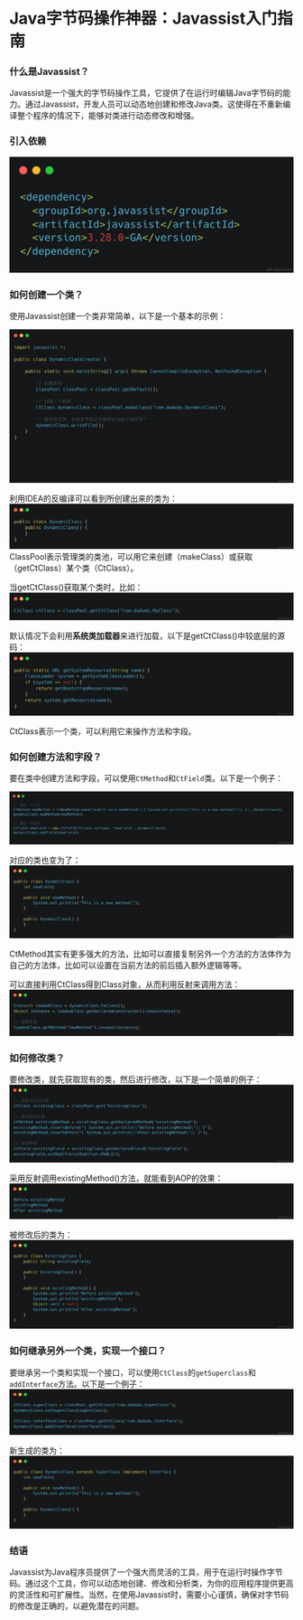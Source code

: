 # Java字节码操作神器：Javassist入门指南
### 什么是Javassist？

Javassist是一个强大的字节码操作工具，它提供了在运行时编辑Java字节码的能力。通过Javassist，开发人员可以动态地创建和修改Java类。这使得在不重新编译整个程序的情况下，能够对类进行动态修改和增强。

### 引入依赖

![](_assets/c57852bb5d834ec4b60b156f178a2948~tplv-k3u1fbpfcp-jj-mark!3024!0!0!0!q75.awebp.webp)

### 如何创建一个类？

使用Javassist创建一个类非常简单，以下是一个基本的示例：

![](_assets/ff04df71978c4878a6818106b030e6ae~tplv-k3u1fbpfcp-jj-mark!3024!0!0!0!q75.awebp.webp)

利用IDEA的反编译可以看到所创建出来的类为： ![](_assets/433996e32e14434bb69ae5d522ca25e1~tplv-k3u1fbpfcp-jj-mark!3024!0!0!0!q75.awebp.webp)
 ClassPool表示管理类的类池，可以用它来创建（makeClass）或获取（getCtClass）某个类（CtClass）。

当getCtClass()获取某个类时，比如： ![](_assets/af596a6db3554a449c05131740b717f0~tplv-k3u1fbpfcp-jj-mark!3024!0!0!0!q75.awebp.webp)

默认情况下会利用**系统类加载器**来进行加载，以下是getCtClass()中较底层的源码： ![](_assets/6f137a10e08f4455a19cdd34304f624b~tplv-k3u1fbpfcp-jj-mark!3024!0!0!0!q75.awebp.webp)

CtClass表示一个类，可以利用它来操作方法和字段。

### 如何创建方法和字段？

要在类中创建方法和字段，可以使用`CtMethod`和`CtField`类。以下是一个例子：

![](_assets/5d41597a388a49ba81b41aecea173f5a~tplv-k3u1fbpfcp-jj-mark!3024!0!0!0!q75.awebp.webp)

对应的类也变为了： ![](_assets/3a130fbb51a7437c9375a893610ee82b~tplv-k3u1fbpfcp-jj-mark!3024!0!0!0!q75.awebp.webp)

CtMethod其实有更多强大的方法，比如可以直接复制另外一个方法的方法体作为自己的方法体，比如可以设置在当前方法的前后插入额外逻辑等等。

可以直接利用CtClass得到Class对象，从而利用反射来调用方法： ![](_assets/dea84303578748af9bf1b27fbfaf8935~tplv-k3u1fbpfcp-jj-mark!3024!0!0!0!q75.awebp.webp)

### 如何修改类？

要修改类，就先获取现有的类，然后进行修改，以下是一个简单的例子： ![](_assets/878ba5fe2f0441d9b41b7e1dba567636~tplv-k3u1fbpfcp-jj-mark!3024!0!0!0!q75.awebp.webp)

采用反射调用existingMethod()方法，就能看到AOP的效果： ![](_assets/2600e42e63d84ccd90feae6e2accef72~tplv-k3u1fbpfcp-jj-mark!3024!0!0!0!q75.awebp.webp)

被修改后的类为： ![](_assets/e064b9b6bb7f439ca4af4a2632c62196~tplv-k3u1fbpfcp-jj-mark!3024!0!0!0!q75.awebp.webp)

### 如何继承另外一个类，实现一个接口？

要继承另一个类和实现一个接口，可以使用`CtClass`的`getSuperclass`和`addInterface`方法。以下是一个例子： ![](_assets/6f2136eb64bc4145a9c34737088aec7c~tplv-k3u1fbpfcp-jj-mark!3024!0!0!0!q75.awebp.webp)

新生成的类为： ![](_assets/87f706e9931141cbbdbfa7d915c650f0~tplv-k3u1fbpfcp-jj-mark!3024!0!0!0!q75.awebp.webp)

### 结语

Javassist为Java程序员提供了一个强大而灵活的工具，用于在运行时操作字节码。通过这个工具，你可以动态地创建、修改和分析类，为你的应用程序提供更高的灵活性和可扩展性。当然，在使用Javassist时，需要小心谨慎，确保对字节码的修改是正确的，以避免潜在的问题。
